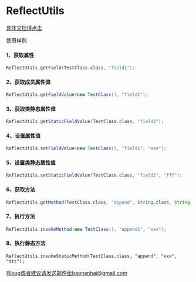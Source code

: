 # ReflectUtils

[具体文档请点击](https://baonanhai.github.io/ReflectUtils/)

使用样例

#### 1、获取属性
```java
ReflectUtils.getField(TestClass.class, "field1");
```

#### 2、获取成员属性值
```java
ReflectUtils.getFieldValue(new TestClass(), "field1");
```

#### 3、获取类静态属性值
```java
ReflectUtils.getStaticFieldValue(TestClass.class, "field2");
```

#### 4、设置属性值
```java
ReflectUtils.setFieldValue(new TestClass(), "field1", "eee");
```

#### 5、设置类静态属性值
```java
ReflectUtils.setStaticFieldValue(TestClass.class, "field2", "fff");
```

#### 6、获取方法
```java
ReflectUtils.getMethod(TestClass.class, "append", String.class, String.class);
```

#### 7、执行方法
```java
ReflectUtils.invokeMethod(new TestClass(), "append1", "xxx");
```

#### 8、执行静态方法
```
ReflectUtils.invokeStaticMethod(TestClass.class, "append", "xxx", "ttt");
```
有bug或者建议请发送邮件给baonanhai@gmail.com
